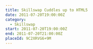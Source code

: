 ```yaml
---
title: Skillswap Cuddles up to HTML5
date: 2011-07-20T19:00:00Z
category:
  - Skillswap
start: 2011-07-20T19:00:00Z
end: 2011-07-20T21:00:00Z
placeId: 9C2XRVG6+9M
---
```


